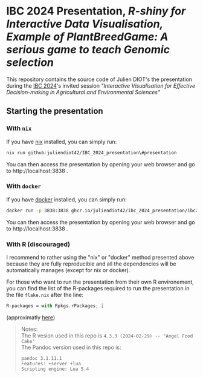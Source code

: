 # IBC 2024 Presentation, *R-shiny for Interactive Data Visualisation, Example of PlantBreedGame: A serious game to teach Genomic selection*

This repository contains the source code of Julien DIOT's the presentation during the 
[IBC 2024](https://www.ibc2024.org/home)'s invited session *"Interactive Visualisation for Effective Decision-making in Agricultural and Environmental Sciences"*


## Starting the presentation

### With `nix`

If you have [nix](https://nixos.org/) installed, you can simply run: 

```sh
nix run github:juliendiot42/IBC_2024_presentation\#presentation
```

You can then access the presentation by opening your web browser and go to http://localhost:3838 .

### With `docker`

If you have [docker](https://www.docker.com/) installed, you can simply run: 

```sh
docker run -p 3838:3838 ghcr.io/juliendiot42/ibc_2024_presentation/ibc2024presentation:latest
```

You can then access the presentation by opening your web browser and go to http://localhost:3838 .

### With R (discouraged)

I recommend to rather using the "nix" or "docker" method presented above because
they are fully reproducible and all the dependencies will be automatically manages
(except for nix or docker).

For those who want to run the presentation from their own R environement, you
can find the list of the R-packages required to run the presentation in the file
`flake.nix` after the line:

```nix
R-packages = with Rpkgs.rPackages; [
```

(approximatly [here](https://github.com/juliendiot42/IBC_2024_presentation/blob/master/flake.nix#L33))

> Notes:  
> The R vesion used in this repo is `4.3.3 (2024-02-29) -- "Angel Food Cake"`  
> The Pandoc version used in this repo is:
>  ```
>  pandoc 3.1.11.1
>  Features: +server +lua
>  Scripting engine: Lua 5.4
>  ```

